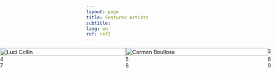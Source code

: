 ```yaml
---
layout: page
title: Featured Artists
subtitle:
lang: en
ref: ref2
---
```


<style>
.card {
  width: 100%;
  height: 100%;
  overflow: hidden;
  position: relative;
}
.card .main-content {
  width: 100%;
  height: 100%;
}
.card .main-content img {
  width: 100%;
  height: 100%;
}
.card .overlay-content {
  width: 100%;
  height: 100%;
  background-color: #ffeac9;
  color: #080808;
  display: flex;
  justify-content: center;
  align-items: center;
  overflow: hidden;
  position: absolute;
  z-index: 1;
  transition: 0.6s;
  top: 0%;
  left: 100%;
  opacity: 0.8;
}
.card:hover .overlay-content {
  /* left: 0; */
  transform: translateX(-100%);
}
.card .overlay-content p {
  text-align: center;
  font-size: 1.4rem;
  margin: 2rem;
  letter-spacing: 1px;
  line-height: 1.75rem;
}
.card .overlay-content p span {
  display: block;
  letter-spacing: normal;
  font-size: 1rem;
  font-style: italic;
  margin-top: 1.25rem;
}
.grid-container {
  width: 100vw;
  position: relative;
  left: 50%;
  right: 50%;
  margin-left: -50vw;
  margin-right: -50vw;
  display: grid;
  grid-template-columns: auto auto auto;
  grid-column-gap: 0px;
  grid-row-gap: 0px;
}
</style>

<div class="grid-container">
  <div class="grid-item">
  <div class="card">
      <div class="main-content">
        <img src="{{ Luci Collin.jpg | relative_url }}" alt="Luci Collin">
      </div>
      <div class="overlay-content">
        <p>
          "Sometimes the truth isn't good enough, sometimes people deserve more. Sometimes people deserve to have their faith rewarded..."
          <span>- The Dark Knight -</span>
        </p>
      </div>
    </div>
  </div>
  <div class="grid-item">
  <div class="card">
      <div class="main-content">
        <img src="{{ Carmen Boullosa.jpg | relative_url }}" alt="Carmen Boullosa">
      </div>
      <div class="overlay-content">
        <p>
          "Sometimes the truth isn't good enough, sometimes people deserve more. Sometimes people deserve to have their faith rewarded..."
          <span>- The Dark Knight -</span>
        </p>
      </div>
    </div>
  </div>
  <div class="grid-item">3</div>
  <div class="grid-item">4</div>
  <div class="grid-item">5</div>
  <div class="grid-item">6</div>
  <div class="grid-item">7</div>
  <div class="grid-item">8</div>
  <div class="grid-item">9</div>
</div>
